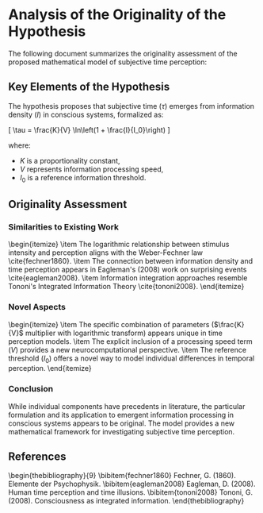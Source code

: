 # Analysis of the Originality of the Hypothesis 

The following document summarizes the originality assessment of the proposed mathematical model of subjective time perception:

## Key Elements of the Hypothesis

The hypothesis proposes that subjective time ($\tau$) emerges from information density ($I$) in conscious systems, formalized as:

\[
\tau = \frac{K}{V} \ln\left(1 + \frac{I}{I_0}\right)
\]

where:
- $K$ is a proportionality constant,
- $V$ represents information processing speed,
- $I_0$ is a reference information threshold.

## Originality Assessment

### Similarities to Existing Work
\begin{itemize}
\item The logarithmic relationship between stimulus intensity and perception aligns with the Weber-Fechner law \cite{fechner1860}.
\item The connection between information density and time perception appears in Eagleman's (2008) work on surprising events \cite{eagleman2008}.
\item Information integration approaches resemble Tononi's Integrated Information Theory \cite{tononi2008}.
\end{itemize}

### Novel Aspects
\begin{itemize}
\item The specific combination of parameters ($\frac{K}{V}$ multiplier with logarithmic transform) appears unique in time perception models.
\item The explicit inclusion of a processing speed term ($V$) provides a new neurocomputational perspective.
\item The reference threshold ($I_0$) offers a novel way to model individual differences in temporal perception.
\end{itemize}

### Conclusion
While individual components have precedents in literature, the particular formulation and its application to emergent information processing in conscious systems appears to be original. The model provides a new mathematical framework for investigating subjective time perception.

## References
\begin{thebibliography}{9}
\bibitem{fechner1860} Fechner, G. (1860). Elemente der Psychophysik.
\bibitem{eagleman2008} Eagleman, D. (2008). Human time perception and time illusions.
\bibitem{tononi2008} Tononi, G. (2008). Consciousness as integrated information.
\end{thebibliography}

